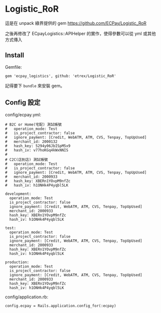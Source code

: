 # Logistic_RoR
這是在 unpack 綠界提供的 gem https://github.com/ECPay/Logistic_RoR

之後再修改了 ECpayLogistics::APIHelper 的實作，使得參數可以從 yml 或其他方式傳入

## Install

Gemfile:
```
gem 'ecpay_logistics', github: 'etrex/Logistic_RoR'
```

記得要下 `bundle` 來安裝 gem。

## Config 設定

config/ecpay.yml:
```
# B2C or Home(宅配) 測試帳號
#   operation_mode: Test
#   is_project_contractor: false
#   ignore_payment: [Credit, WebATM, ATM, CVS, Tenpay, TopUpUsed]
#   merchant_id: 2000132
#   hash_key: 5294y06JbISpM5x9
#   hash_iv: v77hoKGq4kWxNNIS
#
# C2C(店到店) 測試帳號
#   operation_mode: Test
#   is_project_contractor: false
#   ignore_payment: [Credit, WebATM, ATM, CVS, Tenpay, TopUpUsed]
#   merchant_id: 2000933
#   hash_key: XBERn1YOvpM9nfZc
#   hash_iv: h1ONHk4P4yqbl5LK

development:
  operation_mode: Test
  is_project_contractor: false
  ignore_payment: [Credit, WebATM, ATM, CVS, Tenpay, TopUpUsed]
  merchant_id: 2000933
  hash_key: XBERn1YOvpM9nfZc
  hash_iv: h1ONHk4P4yqbl5LK

test:
  operation_mode: Test
  is_project_contractor: false
  ignore_payment: [Credit, WebATM, ATM, CVS, Tenpay, TopUpUsed]
  merchant_id: 2000933
  hash_key: XBERn1YOvpM9nfZc
  hash_iv: h1ONHk4P4yqbl5LK

production:
  operation_mode: Test
  is_project_contractor: false
  ignore_payment: [Credit, WebATM, ATM, CVS, Tenpay, TopUpUsed]
  merchant_id: 2000933
  hash_key: XBERn1YOvpM9nfZc
  hash_iv: h1ONHk4P4yqbl5LK
```

config/application.rb:

```
config.ecpay = Rails.application.config_for(:ecpay)
```
